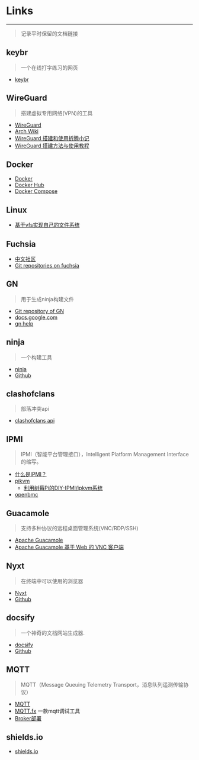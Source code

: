 # Links
---
> 记录平时保留的文档链接

## keybr
> 一个在线打字练习的网页
- [keybr](https://www.keybr.com/) 

## WireGuard
> 搭建虚拟专用网络(VPN)的工具
- [WireGuard](https://www.wireguard.com) 
- [Arch Wiki](https://wiki.archlinux.org/title/WireGuard_(%E7%AE%80%E4%BD%93%E4%B8%AD%E6%96%87))
- [WireGuard 搭建和使用折腾小记](https://www.10101.io/2018/11/10/wireguard)
- [WireGuard 搭建方法与使用教程](https://blog.starryvoid.com/archives/337.html)

## Docker
- [Docker](https://www.runoob.com/docker/docker-tutorial.html)
- [Docker Hub](https://hub.docker.com/)
- [Docker Compose](https://www.runoob.com/docker/docker-compose.html)

## Linux
- [基于vfs实现自己的文件系统](https://www.cnblogs.com/wangzahngjun/p/5365310.html)

## Fuchsia
- [中文社区](https://fuchsia-china.com/)
- [Git repositories on fuchsia](https://fuchsia.googlesource.com/)

## GN
> 用于生成ninja构建文件
- [Git repository of GN](https://gn.googlesource.com/gn/)
- [docs.google.com](https://docs.google.com/presentation/d/15Zwb53JcncHfEwHpnG_PoIbbzQ3GQi_cpujYwbpcbZo/htmlpresent)
- [gn help](https://gn.googlesource.com/gn/+/master/docs/reference.md)

## ninja
> 一个构建工具
- [ninja](https://ninja-build.org/)
- [Github](https://github.com/ninja-build/ninja)

## clashofclans
> 部落冲突api
- [clashofclans api](https://developer.clashofclans.com/#/getting-started) 

## IPMI
> IPMI（智能平台管理接口），Intelligent Platform Management Interface 的缩写。
- [什么是IPMI？](https://zhuanlan.zhihu.com/p/159827188)
- [pikvm](https://github.com/pikvm/pikvm)
    * [利用树莓Pi的DIY-IPMI/ipkvm系统](https://www.5axxw.com/wiki/content/l6tdtr)
- [openbmc](https://github.com/openbmc/openbmc)

## Guacamole
> 支持多种协议的远程桌面管理系统(VNC/RDP/SSH)
- [Apache Guacamole](https://guacamole.apache.org/) 
- [Apache Guacamole 基于 Web 的 VNC 客户端](https://www.oschina.net/p/guacamole?hmsr=aladdin1e1)

## Nyxt
> 在终端中可以使用的浏览器
- [Nyxt](https://nyxt.atlas.engineer/) 
- [Github](https://github.com/atlas-engineer/nyxt)

## docsify
> 一个神奇的文档网站生成器.
- [docsify](https://docsify.js.org/#/)
- [Github](https://github.com/docsifyjs/docsify)

## MQTT
> MQTT（Message Queuing Telemetry Transport，消息队列遥测传输协议）
- [MQTT](https://www.runoob.com/w3cnote/mqtt-intro.html)
- [MQTT.fx](http://www.jensd.de/apps/mqttfx/1.7.1/)
    一款mqtt调试工具
- [Broker部署](/MQTT/?id=通过docker部署mqtt-broker)

## shields.io
- [shields.io](https://shields.io/)